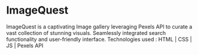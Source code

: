 # ImageQuest
ImageQuest is a captivating Image gallery leveraging Pexels API to curate a vast collection of stunning visuals. Seamlessly integrated search functionality and user-friendly interface. Technologies used :  HTML | CSS | JS | Pexels API

